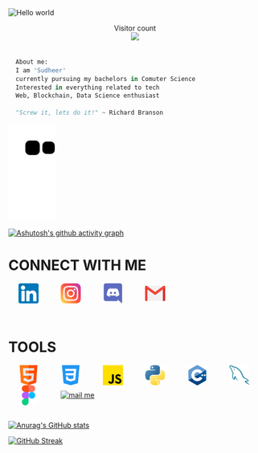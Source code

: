 <img src = "Assets/intro.gif" alt = "Hello world">

<p align="center"> 
  Visitor count<br>
  <img src="https://profile-counter.glitch.me/sdhrrr/count.svg"/>
</p>

```python

  About me: 
  I am 'Sudheer'
  currently pursuing my bachelors in Comuter Science
  Interested in everything related to tech
  Web, Blockchain, Data Science enthusiast
  
  "Screw it, lets do it!" ~ Richard Branson

```



![snake gif](https://github.com/sdhrrr/sdhrrr/blob/output/github-contribution-grid-snake.svg)


[![Ashutosh's github activity graph](https://github-readme-activity-graph.cyclic.app/graph?username=sdhrrr&bg_color=141321&color=ffffff&line=ffffff&point=1eb8eb&area=true&hide_border=true)](https://github.com/ashutosh00710/github-readme-activity-graph)


<!-- ================== -->


<h1>CONNECT WITH ME</h1>
<p align="left">
<a style="padding: 20px;" class="icon" href="https://www.linkedin.com/in/sudheer-j/" target="blank"><img align="center" src="Assets/Icons/linkedin.png" alt="https://www.linkedin.com/in/sudheer-j/" height="40" width="40" /></a>
<a style="padding: 20px;" style class="icon" href="https://instagram.com/sdhrrr_" target="blank"><img align="center" src="Assets/Icons/instagram.png" alt="sdhrrr_" height="40" width="40" /></a>
<a style="padding: 20px;" class="icon" href="https://discord.gg/Rust.js#2332" target="blank"><img align="center" src="Assets/Icons/discord.png" alt="Rust.js#2332" height="40" width="40" /></a>
<a style="padding: 20px;" class="icon" href="sudheerjillellamudi123@gmail.com" target="blank"><img align="center" src="Assets/Icons/mail.png" alt="mail me" height="40" width="40" /></a>
</p> </br>


<!-- ================ -->

<h1>TOOLS</h1>
<a style="padding: 20px;" class="icon" href="_blank" target="blank"><img align="center" src="Assets/Icons/html.png" alt="mail me" height="40" width="40" /></a>
<a style="padding: 20px;" class="icon" href="_blank" target="blank"><img align="center" src="Assets/Icons/css.png" alt="mail me" height="40" width="40" /></a>
<a style="padding: 20px;" class="icon" href="_blank" target="blank"><img align="center" src="Assets/Icons/js.png" alt="mail me" height="40" width="40" /></a>
<a style="padding: 20px;" class="icon" href="_blank" target="blank"><img align="center" src="Assets/Icons/python.png" alt="mail me" height="40" width="40" /></a>
<a style="padding: 20px;" class="icon" href="_blank" target="blank"><img align="center" src="Assets/Icons/cpp.png" alt="mail me" height="40" width="40" /></a>
<a style="padding: 20px;" class="icon" href="_blank" target="blank"><img align="center" src="Assets/Icons/mysql.png" alt="mail me" height="40" width="40" /></a>
<a style="padding: 20px;" class="icon" href="_blank" target="blank"><img align="center" src="Assets/Icons/figma.png" alt="mail me" height="40" width="40" /></a>
<a style="padding: 20px;" class="icon" href="_blank" target="blank"><img align="center" src="https://www.vectorlogo.zone/logos/git-scm/git-scm-icon.svg" alt="mail me" height="40" width="40" /></a>
</br></br>

<!-- ======================== -->


<!-- <p><img align="left" src="https://github-readme-stats.vercel.app/api/top-langs?username=sdhrrr&show_icons=true&locale=en&layout=compact" alt="sdhrrr" /></p> -->



[![Anurag's GitHub stats](https://github-readme-stats.vercel.app/api?username=sdhrrr&theme=dark)](https://github.com/anuraghazra/github-readme-stats)


[![GitHub Streak](https://github-readme-streak-stats.herokuapp.com?user=sdhrrr&theme=dark)](https://git.io/streak-stats)



